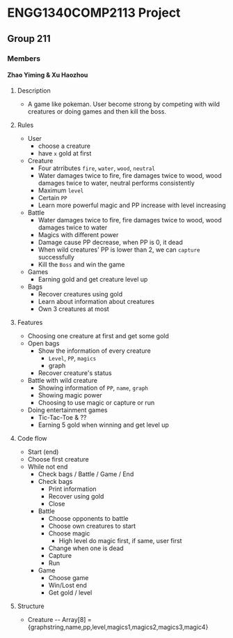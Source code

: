 # ENGG1340COMP2113 Project

## Group 211

### Members
#### Zhao Yiming & Xu Haozhou

1. Description
   - A game like pokeman. User become strong by competing with wild creatures or doing games and then kill the boss.


2. Rules
   - User
     - choose a creature
     - have `x` gold at first
   - Creature
     - Four atrributes `fire`, `water`, `wood`, `neutral`
     - Water damages twice to fire, fire damages twice to wood, wood damages twice to water, neutral performs consistently
     - Maximum `level`
     - Certain `PP`
     - Learn more powerful magic and PP increase with level increasing
   - Battle
     - Water damages twice to fire, fire damages twice to wood, wood damages twice to water
     - Magics with different power
     - Damage cause PP decrease, when PP is 0, it dead
     - When wild creatures' PP is lower than 2, we can `capture` successfully
     - Kill the `Boss` and win the game
   - Games
     - Earning gold and get creature level up
   - Bags
     - Recover creatures using gold
     - Learn about information about creatures
     - Own 3 creatures at most


3. Features
   - Choosing one creature at first and get some gold
   - Open bags
     - Show the information of every creature
       - `Level`, `PP`, `magics`
       - graph
     - Recover creature's status
   - Battle with wild creature
     - Showing information of `PP`, `name`, `graph`
     - Showing magic power
     - Choosing to use magic or capture or run
   - Doing entertainment games
     - Tic-Tac-Toe & ??
     - Earning 5 gold when winning and get level up
 
 
 4. Code flow
    - Start (end)
    - Choose first creature
    - While not end
      - Check bags / Battle / Game / End
      - Check bags
        - Print information
        - Recover using gold
        - Close
      - Battle
        - Choose opponents to battle
        - Choose own creatures to start
        - Choose magic
          - High level do magic first, if same, user first
        - Change when one is dead
        - Capture
        - Run
      - Game
        - Choose game
        - Win/Lost end
        - Get gold / level  


5. Structure
   - Creature -- Array[8] = {graphstring,name,pp,level,magics1,magics2,magics3,magic4} 
